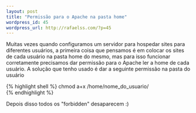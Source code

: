 ```yaml
--- 
layout: post
title: "Permissão para o Apache na pasta home"
wordpress_id: 45
wordpress_url: http://rafaelss.com/?p=45
---
```

<p>
  Muitas vezes quando configuramos um servidor para hospedar sites para diferentes usuários,
  a primeira coisa que pensamos é em colocar os sites de cada usuário na pasta home do mesmo,
  mas para isso funcionar corretamente precisamos dar permissão para o Apache ler a home de cada usuário.
  A solução que tenho usado é dar a seguinte permissão na pasta do usuário
</p>

{% highlight shell %}
chmod a+x /home/nome_do_usuario/  
{% endhighlight %}

<p>Depois disso todos os "forbidden" desaparecem :)</p>